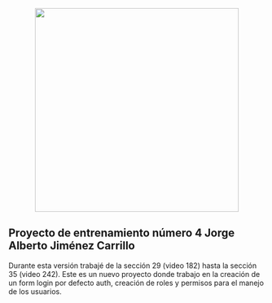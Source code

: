 <p align="center"><img src="https://res.cloudinary.com/dtfbvvkyp/image/upload/v1566331377/laravel-logolockup-cmyk-red.svg" width="400"></p>

## Proyecto de entrenamiento número 4 Jorge Alberto Jiménez Carrillo

Durante esta versión trabajé de la sección 29 (video 182) hasta la sección 35 (video 242).
Este es un nuevo proyecto donde trabajo en la creación de un form login por defecto auth, creación de roles y permisos para el manejo de los usuarios.
